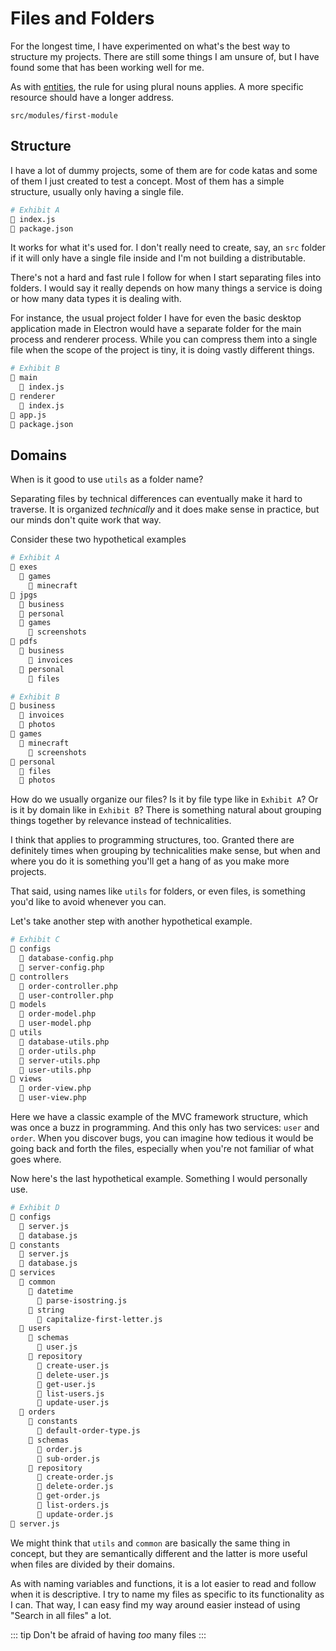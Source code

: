 # Files and Folders

For the longest time, I have experimented on what's the best way to
structure my projects. There are still some things I am unsure of, but
I have found some that has been working well for me.

As with [entities](/naming-conventions/entities), the rule for using
plural nouns applies. A more specific resource should have a longer
address.

```
src/modules/first-module
```

## Structure

I have a lot of dummy projects, some of them are for code katas and
some of them I just created to test a concept. Most of them has a
simple structure, usually only having a single file.

```sh
# Exhibit A
📄 index.js
📄 package.json
```

It works for what it's used for. I don't really need to create, say,
an `src` folder if it will only have a single file inside and I'm not
building a distributable.

There's not a hard and fast rule I follow for when I start separating
files into folders. I would say it really depends on how many things
a service is doing or how many data types it is dealing with.

For instance, the usual project folder I have for even the basic
desktop application made in Electron would have a separate folder for
the main process and renderer process. While you can compress them into
a single file when the scope of the project is tiny, it is doing
vastly different things.

```sh
# Exhibit B
📂 main
  📄 index.js
📂 renderer
  📄 index.js
📄 app.js
📄 package.json
```

## Domains

When is it good to use `utils` as a folder name?

Separating files by technical differences can eventually make it hard
to traverse. It is organized _technically_ and it does make sense in
practice, but our minds don't quite work that way.

Consider these two hypothetical examples

```sh
# Exhibit A
📂 exes
  📂 games
    📂 minecraft
📂 jpgs
  📂 business
  📂 personal
  📂 games
    📂 screenshots
📂 pdfs
  📂 business
    📂 invoices
  📂 personal
    📂 files
```

```sh
# Exhibit B
📂 business
  📂 invoices
  📂 photos
📂 games
  📂 minecraft
    📂 screenshots
📂 personal
  📂 files
  📂 photos
```

How do we usually organize our files? Is it by file type like in
`Exhibit A`? Or is it by domain like in `Exhibit B`? There is something
natural about grouping things together by relevance instead of
technicalities.

I think that applies to programming structures, too. Granted there are
definitely times when grouping by technicalities make sense, but when
and where you do it is something you'll get a hang of as you make more
projects.

That said, using names like `utils` for folders, or even files, is
something you'd like to avoid whenever you can.

Let's take another step with another hypothetical example.

```sh
# Exhibit C
📂 configs
  📄 database-config.php
  📄 server-config.php
📂 controllers
  📄 order-controller.php
  📄 user-controller.php
📂 models
  📄 order-model.php
  📄 user-model.php
📂 utils
  📄 database-utils.php
  📄 order-utils.php
  📄 server-utils.php
  📄 user-utils.php
📂 views
  📄 order-view.php
  📄 user-view.php
```

Here we have a classic example of the MVC framework structure, which
was once a buzz in programming. And this only has two services: `user`
and `order`. When you discover bugs, you can imagine how tedious it
would be going back and forth the files, especially when you're not
familiar of what goes where.

Now here's the last hypothetical example. Something I would personally
use.

```sh
# Exhibit D
📂 configs
  📄 server.js
  📄 database.js
📂 constants
  📄 server.js
  📄 database.js
📂 services
  📂 common
    📂 datetime
      📄 parse-isostring.js
    📂 string
      📄 capitalize-first-letter.js
  📂 users
    📂 schemas
      📄 user.js
    📂 repository
      📄 create-user.js
      📄 delete-user.js
      📄 get-user.js
      📄 list-users.js
      📄 update-user.js
  📂 orders
    📂 constants
      📄 default-order-type.js
    📂 schemas
      📄 order.js
      📄 sub-order.js
    📂 repository
      📄 create-order.js
      📄 delete-order.js
      📄 get-order.js
      📄 list-orders.js
      📄 update-order.js
📄 server.js
```

We might think that `utils` and `common` are basically the same thing
in concept, but they are semantically different and the latter is more
useful when files are divided by their domains.

As with naming variables and functions, it is a lot easier to read and
follow when it is descriptive. I try to name my files as specific to
its functionality as I can. That way, I can easy find my way around
easier instead of using "Search in all files" a lot.

::: tip
Don't be afraid of having _too_ many files
:::

